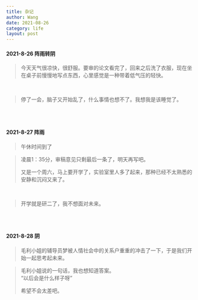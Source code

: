```yaml
---
title: 杂记
author: Wang
date: 2021-08-26
category: life
layout: post
---
```



#### 2021-8-26 阵雨转阴
> 今天天气很凉快，很舒服。要审的论文看完了，回来之后洗了衣服，现在坐在桌子前慢慢地写点东西，心里感觉是一种带着低气压的轻快。
<br>

> 停了一会，脑子又开始乱了，什么事情也想不了。我想我是该睡觉了。

<br><br>

#### 2021-8-27 阵雨
> 午休时间到了

> 凌晨1：35分，审稿意见只剩最后一条了，明天再写吧。
>
>又是一个周六，马上要开学了，实验室里人多了起来，那种已经不太熟悉的安静和沉闷又来了。

<br>

>开学就是研二了，我不想面对未来。

<br><br>

#### 2021-8-28 阴
>毛利小姐的辅导员梦被人情社会中的关系户重重的冲击了一下，于是我们开始一起思考起未来。

>毛利小姐说的一句话，我也想知道答案。<br>“以后会是什么样子呀”
>
> 希望不会太差吧。